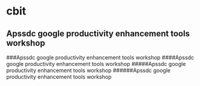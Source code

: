 # cbit
## Apssdc google productivity enhancement tools workshop
###Apssdc google productivity enhancement tools workshop
####Apssdc google productivity enhancement tools workshop
#####Apssdc google productivity enhancement tools workshop
######Apssdc google productivity enhancement tools workshop
